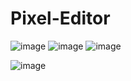 # Pixel-Editor
![image](https://user-images.githubusercontent.com/72638325/173247420-d6fb2ee1-a3e7-4ee4-95f2-9e9c49b57dd9.png)
![image](https://user-images.githubusercontent.com/72638325/173247439-0d1144db-ceaa-4f8f-8d4e-f2e2f3eff8d1.png)
![image](https://user-images.githubusercontent.com/72638325/173247446-3dc89c64-a1c4-48af-9fec-6445f9a96fcb.png)

![image](https://user-images.githubusercontent.com/72638325/173247467-488d32be-cf5c-49d3-b4c0-f889e24923ea.png)
